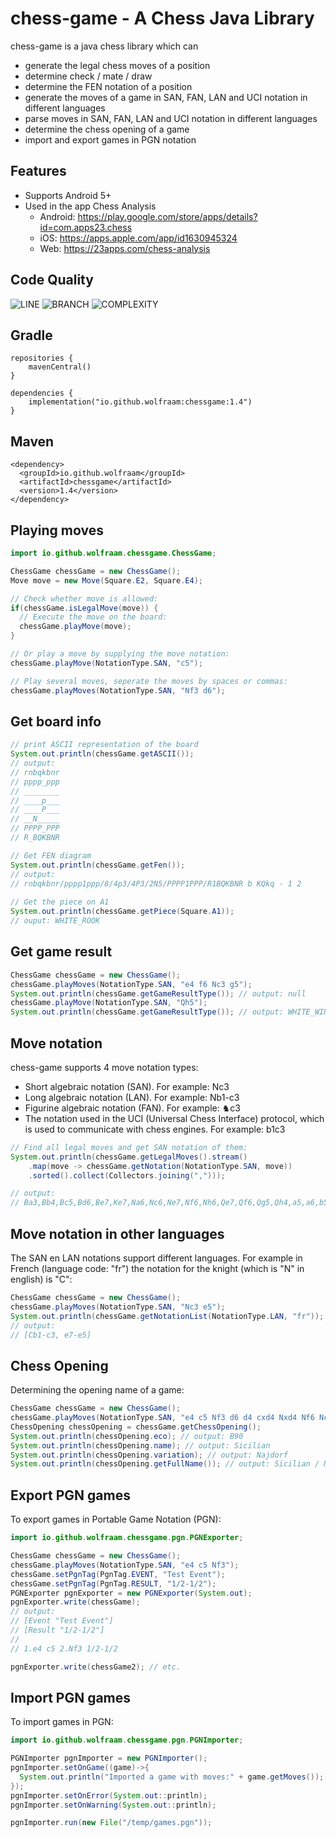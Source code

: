 chess-game - A Chess Java Library
===

chess-game is a java chess library which can
- generate the legal chess moves of a position 
- determine check / mate / draw
- determine the FEN notation of a position 
- generate the moves of a game in SAN, FAN, LAN and UCI notation in different languages
- parse moves in SAN, FAN, LAN and UCI notation in different languages
- determine the chess opening of a game
- import and export games in PGN notation

## Features
- Supports Android 5+
- Used in the app Chess Analysis
  - Android: https://play.google.com/store/apps/details?id=com.apps23.chess
  - iOS: https://apps.apple.com/app/id1630945324 
  - Web: https://23apps.com/chess-analysis

## Code Quality
![LINE](https://img.shields.io/badge/line--coverage-99.86%25-brightgreen.svg)
![BRANCH](https://img.shields.io/badge/branch--coverage-95.04%25-brightgreen.svg)
![COMPLEXITY](https://img.shields.io/badge/complexity-2.97-brightgreen.svg)

## Gradle

```
repositories {
    mavenCentral()
}

dependencies {
    implementation("io.github.wolfraam:chessgame:1.4")
}
```

## Maven

```
<dependency>
  <groupId>io.github.wolfraam</groupId>
  <artifactId>chessgame</artifactId>
  <version>1.4</version>
</dependency>
```

## Playing moves

```java
import io.github.wolfraam.chessgame.ChessGame;

ChessGame chessGame = new ChessGame();
Move move = new Move(Square.E2, Square.E4);

// Check whether move is allowed:
if(chessGame.isLegalMove(move)) {
  // Execute the move on the board:
  chessGame.playMove(move);
}

// Or play a move by supplying the move notation:
chessGame.playMove(NotationType.SAN, "c5");

// Play several moves, seperate the moves by spaces or commas:
chessGame.playMoves(NotationType.SAN, "Nf3 d6");
```

## Get board info

```java
// print ASCII representation of the board
System.out.println(chessGame.getASCII());
// output:
// rnbqkbnr
// pppp_ppp
// ________
// ____p___
// ____P___
// __N_____
// PPPP_PPP
// R_BQKBNR

// Get FEN diagram
System.out.println(chessGame.getFen());
// output:
// rnbqkbnr/pppp1ppp/8/4p3/4P3/2N5/PPPP1PPP/R1BQKBNR b KQkq - 1 2
    
// Get the piece on A1 
System.out.println(chessGame.getPiece(Square.A1));
// ouput: WHITE_ROOK
```

## Get game result
```java
ChessGame chessGame = new ChessGame();
chessGame.playMoves(NotationType.SAN, "e4 f6 Nc3 g5");
System.out.println(chessGame.getGameResultType()); // output: null
chessGame.playMove(NotationType.SAN, "Qh5");
System.out.println(chessGame.getGameResultType()); // output: WHITE_WINS
```

## Move notation
chess-game supports 4 move notation types:
- Short algebraic notation (SAN). For example: Nc3
- Long algebraic notation (LAN). For example: Nb1-c3
- Figurine algebraic notation (FAN). For example: ♞c3
- The notation used in the UCI (Universal Chess Interface) protocol, which is
  used to communicate with chess engines. For example: b1c3

```java
// Find all legal moves and get SAN notation of them:
System.out.println(chessGame.getLegalMoves().stream()
    .map(move -> chessGame.getNotation(NotationType.SAN, move))
    .sorted().collect(Collectors.joining(",")));

// output:
// Ba3,Bb4,Bc5,Bd6,Be7,Ke7,Na6,Nc6,Ne7,Nf6,Nh6,Qe7,Qf6,Qg5,Qh4,a5,a6,b5,b6,c5,c6,d5,d6,f5,f6,g5,g6,h5,h6
```

## Move notation in other languages

The SAN en LAN notations support different languages. For example in French (language code: "fr") the notation for the 
knight (which is "N" in english) is "C":

```java
ChessGame chessGame = new ChessGame();
chessGame.playMoves(NotationType.SAN, "Nc3 e5");
System.out.println(chessGame.getNotationList(NotationType.LAN, "fr"));
// output:
// [Cb1-c3, e7-e5]
```

## Chess Opening
Determining the opening name of a game:
```java
ChessGame chessGame = new ChessGame();
chessGame.playMoves(NotationType.SAN, "e4 c5 Nf3 d6 d4 cxd4 Nxd4 Nf6 Nc3 a6");
ChessOpening chessOpening = chessGame.getChessOpening();
System.out.println(chessOpening.eco); // output: B90
System.out.println(chessOpening.name); // output: Sicilian
System.out.println(chessOpening.variation); // output: Najdorf
System.out.println(chessOpening.getFullName()); // output: Sicilian / Najdorf (B90)
```

## Export PGN games
To export games in Portable Game Notation (PGN):

```java
import io.github.wolfraam.chessgame.pgn.PGNExporter;

ChessGame chessGame = new ChessGame();
chessGame.playMoves(NotationType.SAN, "e4 c5 Nf3");
chessGame.setPgnTag(PgnTag.EVENT, "Test Event");
chessGame.setPgnTag(PgnTag.RESULT, "1/2-1/2");
PGNExporter pgnExporter = new PGNExporter(System.out);
pgnExporter.write(chessGame);
// output:
// [Event "Test Event"]
// [Result "1/2-1/2"]
// 
// 1.e4 c5 2.Nf3 1/2-1/2

pgnExporter.write(chessGame2); // etc.
```

## Import PGN games
To import games in PGN:

```java
import io.github.wolfraam.chessgame.pgn.PGNImporter;

PGNImporter pgnImporter = new PGNImporter();
pgnImporter.setOnGame((game)->{
  System.out.println("Imported a game with moves:" + game.getMoves());
});
pgnImporter.setOnError(System.out::println);
pgnImporter.setOnWarning(System.out::println);

pgnImporter.run(new File("/temp/games.pgn"));
```

